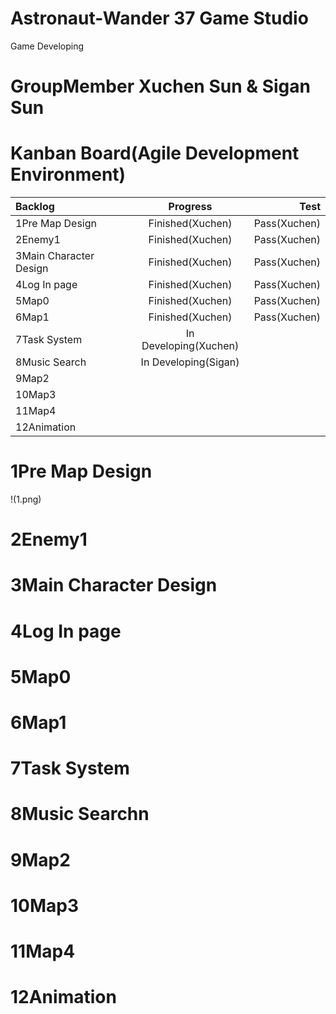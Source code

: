 # Astronaut-Wander  37 Game Studio
Game Developing

# GroupMember Xuchen Sun & Sigan Sun

# Kanban Board(Agile Development Environment)
| Backlog | Progress | Test |
|      :---   |     :---:      |          ---: |
| 1Pre Map Design   | Finished(Xuchen)     | Pass(Xuchen)    |
| 2Enemy1     | Finished(Xuchen)       | Pass(Xuchen)      |
| 3Main Character Design     | Finished(Xuchen)       | Pass(Xuchen)      |
| 4Log In page     | Finished(Xuchen)       | Pass(Xuchen)     |
| 5Map0     | Finished(Xuchen)       | Pass(Xuchen)     |
| 6Map1     | Finished(Xuchen)       | Pass(Xuchen)      |
| 7Task System     | In Developing(Xuchen)       |       |
| 8Music Search     | In Developing(Sigan)       |      |
| 9Map2     |        |      |
| 10Map3     |        |      |
| 11Map4     |        |      |
| 12Animation     |        |      |

# 1Pre Map Design
!(1.png)

# 2Enemy1 
# 3Main Character Design
# 4Log In page
# 5Map0
# 6Map1
# 7Task System
# 8Music Searchn
# 9Map2
# 10Map3
# 11Map4
# 12Animation
